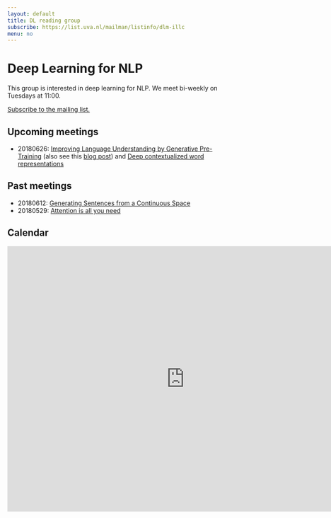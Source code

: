 ```yaml
---
layout: default
title: DL reading group
subscribe: https://list.uva.nl/mailman/listinfo/dlm-illc
menu: no
---
```


# Deep Learning for NLP

This group is interested in deep learning for NLP.
We meet bi-weekly on Tuesdays at 11:00.

[Subscribe to the mailing list.](https://list.uva.nl/mailman/listinfo/dlm-illc)

## Upcoming meetings

- 20180626: [Improving Language Understanding by Generative Pre-Training](http://openai-assets.s3.amazonaws.com/research-covers/language-unsupervised/language_understanding_paper.pdf) (also see this [blog post](https://blog.openai.com/language-unsupervised/)) and [Deep contextualized word representations](https://arxiv.org/abs/1802.05365)

## Past meetings

- 20180612: [Generating Sentences from a Continuous Space](https://arxiv.org/abs/1511.06349)
- 20180529: [Attention is all you need](https://papers.nips.cc/paper/7181-attention-is-all-you-need.pdf) 

## Calendar

<iframe src="https://calendar.google.com/calendar/embed?src=d5etdgvg97ajfnbetjebkmbdis%40group.calendar.google.com&ctz=Europe%2FAmsterdam" style="border: 0" width="800" height="600" frameborder="0" scrolling="no"></iframe>
